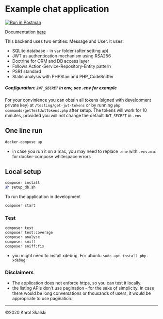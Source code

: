 
# Example chat application 

[![Run in Postman](https://run.pstmn.io/button.svg)](https://app.getpostman.com/run-collection/36c410d68bbce48c5e8b)

Documentation [here](https://documenter.getpostman.com/view/5824253/TVRka7xD)

This backend uses two entities: Message and User. It uses:
- SQLite database - in `var` folder (after setting up)
- JWT as authentication mechanism using RSA256
- Doctrine for ORM and DB access layer
- Follows Action-Service-Repository-Entity pattern
- PSR1 standard
- Static analysis with PHPStan and PHP_CodeSniffer


##### Configuration: `JWT_SECRET` in env, see .env for example 

For your convinience you can obtain all tokens (signed with development private key) at `/testing/get-jwt-tokens`
or by running `php commands/getTestJwtTokens.php` after setup. The tokens will work for 10 minutes, provided 
you will not change the default `JWT_SECRET` in `.env`



## One line run
```bash
docker-compose up
```
* in case you run it on a mac, you may need to replace `.env` with `.env.mac` for docker-compose whitespace errors

## Local setup

```bash
composer install
sh setup_db.sh
```

To run the application in development

```bash
composer start
```

### Test
```bash
composer test
composer test:coverage
composer analyse
composer sniff
composer sniff:fix
```
* you might need to install xdebug. For ubuntu `sudo apt install php-xdebug  `

### Disclaimers
- The application does not enforce https, so you can test it locally.
- the listing APIs don't use pagination - for the sake of simplicity. 
In case there would be long conversations or thousands of users,
it would be appropriate to use pagination.
______________________
©2020 Karol Skalski